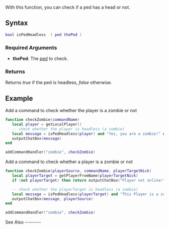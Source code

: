 With this function, you can check if a ped has a head or not.

Syntax
------

``` lua
bool isPedHeadless  ( ped thePed )
```

### Required Arguments

-   **thePed**: The [ped](/docs/ped.md "wikilink") to check.

### Returns

Returns *true* if the ped is headless, *false* otherwise.

Example
-------

<section class="client" name="Client" show="true">
Add a command to check whether the player is a zombie or not

``` lua
function checkZombie(commandName)
   local player = getLocalPlayer()
   -- check whether the player is headless (a zombie)
   local message = isPedHeadless(player) and "Yes, you are a zombie!" or "No, you aren't a zombie yet!"
   outputChatBox(message)
end

addCommandHandler("zombie", checkZombie)
```

</section>
<section class="server" name="Server" show="true">
Add a command to check whether a player is a zombie or not

``` lua
function checkZombie(playerSource, commandName, playerTargetNick)
   local playerTarget = getPlayerFromName(playerTargetNick)
   if (not playerTarget) then return outputChatBox("Player not online!", playerSource, 255, 0, 0) end

   -- check whether the playerTarget is headless (a zombie)
   local message = isPedHeadless(playerTarget) and "This Player is a zombie!" or "This player is not a zombie!"
   outputChatBox(message, playerSource)
end

addCommandHandler("zombie", checkZombie)
```

</section>
See Also
--------
